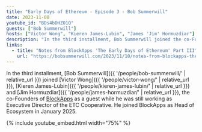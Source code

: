 ```yaml
---
title: "Early Days of Ethereum - Episode 3 - Bob Summerwill"
date: 2023-11-08
youtube_id: "BDs4bDHZO1Q"
guests: ["Bob Summerwill"]
hosts: ["Victor Wong", "Kieren James-Lubin", "James 'Jim' Hormuzdiar"]
description: "In the third installment, Bob Summerwill joined the co-Founders of BlockApps as a guest while he was still working as Executive Director of the ETC Cooperative."
links:
  - title: "Notes from BlockApps 'The Early Days of Ethereum' Part III"
    url: "https://bobsummerwill.com/2023/11/10/notes-from-blockapps-the-early-days-of-ethereum-part-iii-bob-summerwill-guest-appearance/"
---
```


In the third installment, [Bob Summerwill]({{ '/people/bob-summerwill/' | relative_url }}) joined [Victor Wong]({{ '/people/victor-wong/' | relative_url }}), [Kieren James-Lubin]({{ '/people/kieren-james-lubin/' | relative_url }}) and [Jim Hormuzdiar]({{ '/people/james-hormuzdiar/' | relative_url }}), the co-Founders of [BlockApps](https://blockapps.net) as a guest while he was still working as Executive Director of the ETC Cooperative. He joined BlockApps as Head of Ecosystem in January 2025.

{% include youtube_embed.html width="75%" %}
